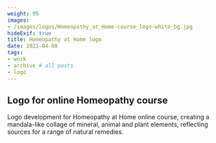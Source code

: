 ```yaml
---
weight: 95
images:
- /images/logos/Homeopathy_at_Home-course_logo-white_bg.jpg
hideExif: true
title: Homeopathy at Home logo
date: 2021-04-08
tags:
- work 
- archive # all posts
- logo
---
```


## Logo for online Homeopathy course

Logo development for Homeopathy at Home online course, creating a mandala-like
collage of mineral, animal and plant elements, reflecting sources for a range of
natural remedies.
